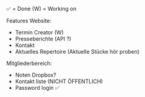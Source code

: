 ✅ = Done
(W) = Working on

Features Website:
- Termin Creator (W)
- Presseberichte (API ?)
- Kontakt
- Aktuelles Repertoire (Aktuelle Stücke hör proben)

Mitgliederbereich:
- Noten Dropbox?
- Kontakt liste (NICHT ÖFFENTLICH)
- Password login ✅